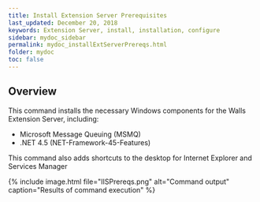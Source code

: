 ```yaml
---
title: Install Extension Server Prerequisites
last_updated: December 20, 2018
keywords: Extension Server, install, installation, configure
sidebar: mydoc_sidebar
permalink: mydoc_installExtServerPrereqs.html
folder: mydoc
toc: false
---
```


## Overview

This command installs the necessary Windows components for the Walls Extension Server, including:
* Microsoft Message Queuing (MSMQ)
* .NET 4.5 (NET-Framework-45-Features)

This command also adds shortcuts to the desktop for Internet Explorer and Services Manager

{% include image.html file="IISPrereqs.png" alt="Command output" caption="Results of command execution" %}

